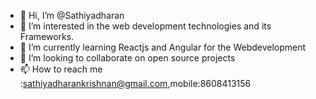 - 👋 Hi, I’m @Sathiyadharan
- 👀 I’m interested in the web development technologies and its Frameworks.
- 🌱 I’m currently learning Reactjs and Angular for the Webdevelopment
- 💞️ I’m looking to collaborate on open source projects
- 📫 How to reach me :sathiyadharankrishnan@gmail.com,mobile:8608413156

<!---
Sathiyadharan/Sathiyadharan is a ✨ special ✨ repository because its `README.md` (this file) appears on your GitHub profile.
You can click the Preview link to take a look at your changes.
--->
